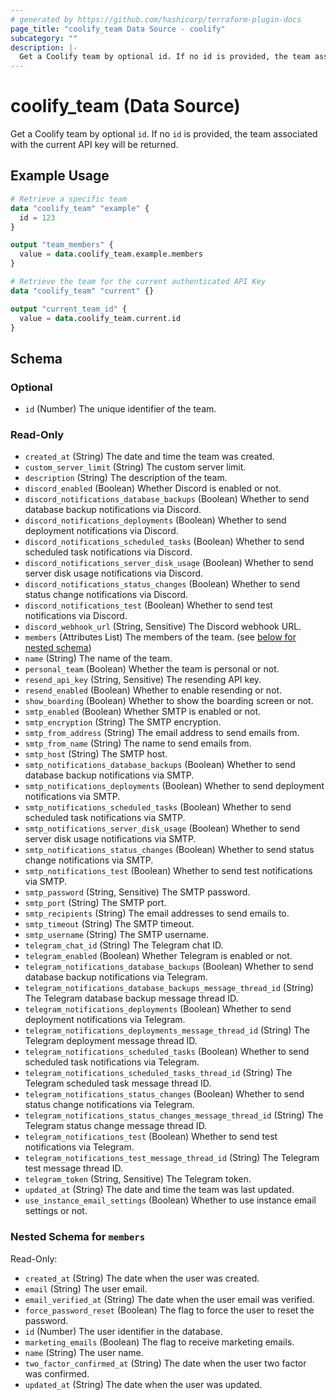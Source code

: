 ```yaml
---
# generated by https://github.com/hashicorp/terraform-plugin-docs
page_title: "coolify_team Data Source - coolify"
subcategory: ""
description: |-
  Get a Coolify team by optional id. If no id is provided, the team associated with the current API key will be returned.
---
```


# coolify_team (Data Source)

Get a Coolify team by optional `id`. If no `id` is provided, the team associated with the current API key will be returned.

## Example Usage

```terraform
# Retrieve a specific team
data "coolify_team" "example" {
  id = 123
}

output "team_members" {
  value = data.coolify_team.example.members
}

# Retrieve the team for the current authenticated API Key
data "coolify_team" "current" {}

output "current_team_id" {
  value = data.coolify_team.current.id
}
```

<!-- schema generated by tfplugindocs -->
## Schema

### Optional

- `id` (Number) The unique identifier of the team.

### Read-Only

- `created_at` (String) The date and time the team was created.
- `custom_server_limit` (String) The custom server limit.
- `description` (String) The description of the team.
- `discord_enabled` (Boolean) Whether Discord is enabled or not.
- `discord_notifications_database_backups` (Boolean) Whether to send database backup notifications via Discord.
- `discord_notifications_deployments` (Boolean) Whether to send deployment notifications via Discord.
- `discord_notifications_scheduled_tasks` (Boolean) Whether to send scheduled task notifications via Discord.
- `discord_notifications_server_disk_usage` (Boolean) Whether to send server disk usage notifications via Discord.
- `discord_notifications_status_changes` (Boolean) Whether to send status change notifications via Discord.
- `discord_notifications_test` (Boolean) Whether to send test notifications via Discord.
- `discord_webhook_url` (String, Sensitive) The Discord webhook URL.
- `members` (Attributes List) The members of the team. (see [below for nested schema](#nestedatt--members))
- `name` (String) The name of the team.
- `personal_team` (Boolean) Whether the team is personal or not.
- `resend_api_key` (String, Sensitive) The resending API key.
- `resend_enabled` (Boolean) Whether to enable resending or not.
- `show_boarding` (Boolean) Whether to show the boarding screen or not.
- `smtp_enabled` (Boolean) Whether SMTP is enabled or not.
- `smtp_encryption` (String) The SMTP encryption.
- `smtp_from_address` (String) The email address to send emails from.
- `smtp_from_name` (String) The name to send emails from.
- `smtp_host` (String) The SMTP host.
- `smtp_notifications_database_backups` (Boolean) Whether to send database backup notifications via SMTP.
- `smtp_notifications_deployments` (Boolean) Whether to send deployment notifications via SMTP.
- `smtp_notifications_scheduled_tasks` (Boolean) Whether to send scheduled task notifications via SMTP.
- `smtp_notifications_server_disk_usage` (Boolean) Whether to send server disk usage notifications via SMTP.
- `smtp_notifications_status_changes` (Boolean) Whether to send status change notifications via SMTP.
- `smtp_notifications_test` (Boolean) Whether to send test notifications via SMTP.
- `smtp_password` (String, Sensitive) The SMTP password.
- `smtp_port` (String) The SMTP port.
- `smtp_recipients` (String) The email addresses to send emails to.
- `smtp_timeout` (String) The SMTP timeout.
- `smtp_username` (String) The SMTP username.
- `telegram_chat_id` (String) The Telegram chat ID.
- `telegram_enabled` (Boolean) Whether Telegram is enabled or not.
- `telegram_notifications_database_backups` (Boolean) Whether to send database backup notifications via Telegram.
- `telegram_notifications_database_backups_message_thread_id` (String) The Telegram database backup message thread ID.
- `telegram_notifications_deployments` (Boolean) Whether to send deployment notifications via Telegram.
- `telegram_notifications_deployments_message_thread_id` (String) The Telegram deployment message thread ID.
- `telegram_notifications_scheduled_tasks` (Boolean) Whether to send scheduled task notifications via Telegram.
- `telegram_notifications_scheduled_tasks_thread_id` (String) The Telegram scheduled task message thread ID.
- `telegram_notifications_status_changes` (Boolean) Whether to send status change notifications via Telegram.
- `telegram_notifications_status_changes_message_thread_id` (String) The Telegram status change message thread ID.
- `telegram_notifications_test` (Boolean) Whether to send test notifications via Telegram.
- `telegram_notifications_test_message_thread_id` (String) The Telegram test message thread ID.
- `telegram_token` (String, Sensitive) The Telegram token.
- `updated_at` (String) The date and time the team was last updated.
- `use_instance_email_settings` (Boolean) Whether to use instance email settings or not.

<a id="nestedatt--members"></a>
### Nested Schema for `members`

Read-Only:

- `created_at` (String) The date when the user was created.
- `email` (String) The user email.
- `email_verified_at` (String) The date when the user email was verified.
- `force_password_reset` (Boolean) The flag to force the user to reset the password.
- `id` (Number) The user identifier in the database.
- `marketing_emails` (Boolean) The flag to receive marketing emails.
- `name` (String) The user name.
- `two_factor_confirmed_at` (String) The date when the user two factor was confirmed.
- `updated_at` (String) The date when the user was updated.

